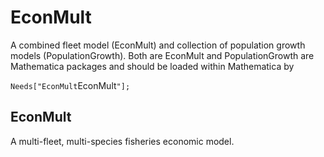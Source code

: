 # EconMult
A combined fleet model (EconMult) and collection of population growth models (PopulationGrowth).
Both are EconMult and PopulationGrowth are Mathematica packages and should be loaded within Mathematica by 

`Needs["EconMult`EconMult`"];`

## EconMult
A multi-fleet, multi-species fisheries economic model. 

